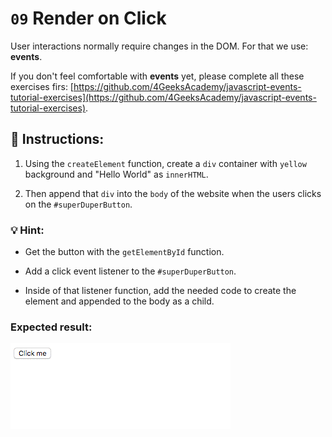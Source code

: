 # `09` Render on Click

User interactions normally require changes in the DOM. For that we use: **events**. 

If you don't feel comfortable with **events** yet, please complete all these exercises firs: [https://github.com/4GeeksAcademy/javascript-events-tutorial-exercises](https://github.com/4GeeksAcademy/javascript-events-tutorial-exercises).

## 📝 Instructions:

1. Using the `createElement` function, create a `div` container with `yellow` background and "Hello World" as `innerHTML`.

2. Then append that `div` into the `body` of the website when the users clicks on the `#superDuperButton`.

### 💡 Hint:

+ Get the button with the `getElementById` function.

+ Add a click event listener to the `#superDuperButton`.

+ Inside of that listener function, add the needed code to create the element and appended to the body as a child.

### Expected result:

![](../../.learn/assets/10-1.gif)
